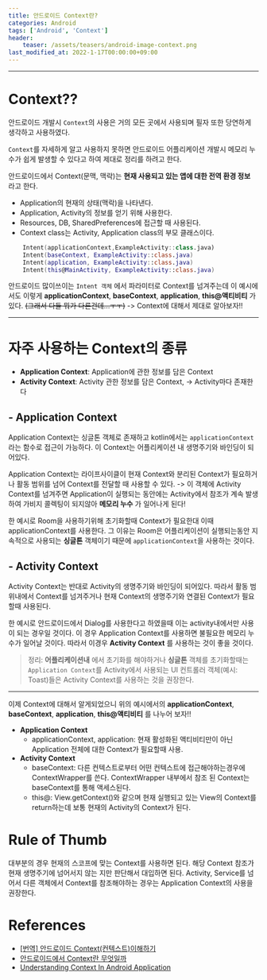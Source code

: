 ```yaml
---
title: 안드로이드 Context란?
categories: Android
tags: ['Android', 'Context']
header:
    teaser: /assets/teasers/android-image-context.png
last_modified_at: 2022-1-17T00:00:00+09:00
---
```

- - -

# Context??
안드로이드 개발시 `Context`의 사용은 거의 모든 곳에서 사용되며 필자 또한 당연하게 생각하고 사용하였다. 

`Context`를 자세하게 알고 사용하지 못하면 안드로이드 어플리케이션 개발시 메모리 누수가 쉽게 발생할 수 있다고 하여 제대로 정리를 하려고 한다.

안드로이드에서 Context(문맥, 맥락)는 __현재 사용되고 있는 앱에 대한 전역 환경 정보__ 라고 한다.

- Application의 현재의 상태(맥락)을 나타낸다.
- Application, Activity의 정보를 얻기 위해 사용한다.
- Resources, DB, SharedPreferences에 접근할 때 사용된다.
- Context class는 Activity, Application class의 부모 클래스이다.


```kotlin
    Intent(applicationContext,ExampleActivity::class.java)
    Intent(baseContext, ExampleActivity::class.java)
    Intent(application, ExampleActivity::class.java)
    Intent(this@MainActivity, ExampleActivity::class.java)
```

안드로이드 많이쓰이는 `Intent 객체` 에서 파라미터로 Context를 넘겨주는데 이 예시에서도 이렇게 __applicationContext__, __baseContext__, __application__, __this@액티비티__ 가 있다. ~~(그래서 다들 뭐가 다른건데...ㅜㅜ)~~ -> Context에 대해서 제대로 알아보자!!

- - -

# 자주 사용하는 Context의 종류
- __Application Context__: Application에 관한 정보를 담은 Context
- __Activity Context__: Activity 관한 정보를 담은 Context, -> Activity마다 존재한다

## - Application Context
Application Context는 싱글톤 객체로 존재하고 kotlin에서는 `applicationContext`라는 함수로 접근이 가능하다. 이 Context는 어플리케이션 내 생명주기와 바인딩이 되어있다. 

Application Context는 라이프사이클이 현재 Context와 분리된 Context가 필요하거나 활동 범위를 넘어 Context를 전달할 때 사용할 수 있다. -> 이 객체에 Activity Context를 넘겨주면 Application이 실행되는 동안에는 Activity에서 참조가 계속 발생하여 가비지 콜렉팅이 되지않아 __메모리 누수__ 가 일어나게 된다!

한 예시로 Room을 사용하기위해 초기화할때 Context가 필요한대 이때 applicationContext를 사용한다. 그 이유는 Room은 어플리케이션이 실행되는동안 지속적으로 사용되는 __싱글톤__ 객체이기 때문에 `applicationContext`을 사용하는 것이다.

## - Activity Context
Activity Context는 반대로 Activity의 생명주기와 바인딩이 되어있다. 따라서 활동 범위내에서 Context를 넘겨주거나 현재 Context의 생명주기와 연결된 Context가 필요할때 사용된다.

한 예시로 안드로이드에서 Dialog를 사용한다고 하였을때 이는 activity내에서만 사용이 되는 경우일 것이다. 이 경우 Application Context를 사용하면 불필요한 메모리 누수가 일어날 것이다. 따라서 이경우 __Activity Context__ 를 사용하는 것이 좋을 것이다.


 > 정리: __어플리케이션내__ 에서 초기화를 해야하거나 __싱글톤__ 객체를 초기화할때는 `Application Context`를 Activity에서 사용되는 UI 컨트롤러 객체(예시: Toast)들은 Activity Context를 사용하는 것을 권장한다.

- - -

이제 Context에 대해서 알게되었으니 위의 예시에서의 __applicationContext__, __baseContext__, __application__, __this@액티비티__ 를  나누어 보자!!

- __Application Context__
    - applicationContext, application: 현재 활성화된 액티비티만이 아닌 Application 전체에 대한 Context가 필요할때 사용.
- __Activity Context__
    - baseContext: 다른 컨텍스트로부터 어떤 컨텍스트에 접근해야하는경우에 ContextWrapper를 쓴다. ContextWrapper 내부에서 참조 된 Context는 baseContext를 통해 액세스된다.
    - this@: View.getContext()와 같으며 현재 실행되고 있는 View의 Context를 return하는데 보통 현재의 Activity의 Context가 된다.

# Rule of Thumb
대부분의 경우 현재의 스코프에 맞는 Context를 사용하면 된다. 해당 Context 참조가 현재 생명주기에 넘어서지 않는 지만 판단해서 대입하면 된다. Activity, Service를 넘어서 다른 객체에서 Context를 참조해야하는 경우는 Application Context의 사용을 권장한다.

# References

 - [[번역] 안드로이드 Context(컨텍스트)이해하기](https://velog.io/@l2hyunwoo/Context-In-Android)
 - [안드로이드에서 Context란 무엇일까](https://rejrecords.wordpress.com/2015/07/23/%EC%95%88%EB%93%9C%EB%A1%9C%EC%9D%B4%EB%93%9C%EC%97%90%EC%84%9C-context%EB%9E%80-%EB%AC%B4%EC%97%87%EC%9D%BC%EA%B9%8C/)
 - [Understanding Context In Android Application](https://blog.mindorks.com/understanding-context-in-android-application-330913e32514)